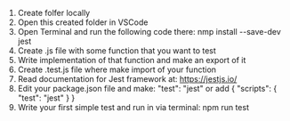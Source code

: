 1) Create folfer locally
2) Open this created folder in VSCode
3) Open Terminal and run the following code there: nmp install --save-dev jest
4) Create .js file with some function that you want to test
5) Write implementation of that function and make an export of it
6) Create .test.js file where make import of your function
7) Read documentation for Jest framework at: https://jestjs.io/
8) Edit your package.json file and make: "test": "jest" or add {
  "scripts": {
    "test": "jest"
  }
}
9) Write your first simple test and run in via terminal: npm run test
